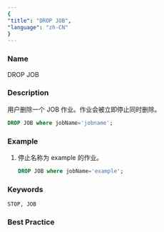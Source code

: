 ```yaml
---
{
"title": "DROP JOB",
"language": "zh-CN"
}
---
```


<!--
Licensed to the Apache Software Foundation (ASF) under one
or more contributor license agreements.  See the NOTICE file
distributed with this work for additional information
regarding copyright ownership.  The ASF licenses this file
to you under the Apache License, Version 2.0 (the
"License"); you may not use this file except in compliance
with the License.  You may obtain a copy of the License at

  http://www.apache.org/licenses/LICENSE-2.0

Unless required by applicable law or agreed to in writing,
software distributed under the License is distributed on an
"AS IS" BASIS, WITHOUT WARRANTIES OR CONDITIONS OF ANY
KIND, either express or implied.  See the License for the
specific language governing permissions and limitations
under the License.
-->



### Name

DROP JOB

### Description

用户删除一个 JOB 作业。作业会被立即停止同时删除。

```sql
DROP JOB where jobName='jobname';
```

### Example

1. 停止名称为 example 的作业。

   ```sql
   DROP JOB where jobName='example';
   ```

### Keywords

    STOP, JOB

### Best Practice

